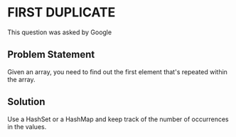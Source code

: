 # FIRST DUPLICATE
This question was asked by Google
<br>
## Problem Statement
Given an array, you need to find out the first element that's repeated within the array.
<br>
## Solution
Use a HashSet or a HashMap and keep track of the number of occurrences in the values.
